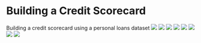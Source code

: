 # Building a Credit Scorecard
Building a credit scorecard using a personal loans dataset
![](https://github.com/txx4986/Credit-Scorecard/blob/main/Report/Report%201.png)
![](https://github.com/txx4986/Credit-Scorecard/blob/main/Report/Report%202.png)
![](https://github.com/txx4986/Credit-Scorecard/blob/main/Report/Report%203.png)
![](https://github.com/txx4986/Credit-Scorecard/blob/main/Report/Report%204.png)
![](https://github.com/txx4986/Credit-Scorecard/blob/main/Report/Report%205.png)
![](https://github.com/txx4986/Credit-Scorecard/blob/main/Report/Report%206.png)
![](https://github.com/txx4986/Credit-Scorecard/blob/main/Report/Report%207.png)
![](https://github.com/txx4986/Credit-Scorecard/blob/main/Report/Report%208.png)
